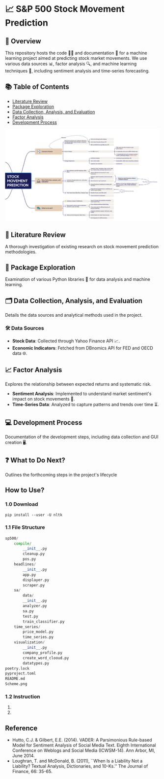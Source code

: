 # 📈 S&P 500 Stock Movement Prediction

## 🌟 Overview
This repository hosts the code 🧑‍💻 and documentation 📄 for a machine learning project aimed at predicting stock market movements. We use various data sources 📊, factor analysis 🔍, and machine learning techniques 🤖, including sentiment analysis and time-series forecasting.

## 📚 Table of Contents
- [Literature Review](#literature-review)
- [Package Exploration](#package-exploration)
- [Data Collection, Analysis, and Evaluation](#data-collection-analysis-and-evaluation)
- [Factor Analysis](#factor-analysis)
- [Development Process](#development-process)

![Project Scheme](Scheme.png)

## 📖 Literature Review
A thorough investigation of existing research on stock movement prediction methodologies.

## 🔎 Package Exploration
Examination of various Python libraries 🐍 for data analysis and machine learning.

## 🗂️ Data Collection, Analysis, and Evaluation
Details the data sources and analytical methods used in the project.

### 🛠️ Data Sources
- **Stock Data**: Collected through Yahoo Finance API 📈.
- **Economic Indicators**: Fetched from DBnomics API for FED and OECD data 🌐.

## 📈 Factor Analysis
Explores the relationship between expected returns and systematic risk.
- **Sentiment Analysis**: Implemented to understand market sentiment's impact on stock movements 💬.
- **Time-Series Data**: Analyzed to capture patterns and trends over time ⏳.

## 💻 Development Process
Documentation of the development steps, including data collection and GUI creation 🖥️.

## ❓ What to Do Next?
Outlines the forthcoming steps in the project's lifecycle

## How to Use?
### 1.0 Download

```shell
pip install --user -U nltk
```

### 1.1 File Structure
```python
sp500/
    compile/
        __init__.py
        cleanup.py
        pos.py
    headlines/
        __init__.py
        app.py
        displayer.py
        scraper.py
    sa/
        data/
        __init__.py
        analyzer.py
        sa.py
        test.py
        train_classifier.py
    time_series/
        price_model.py
        time_series.py
    visualization/
        __init__.py
        company_profile.py
        create_word_clooud.py
        datatypes.py
poetry.lock
pyproject.toml
README.md
Scheme.png


```
### 1.2 Instruction
1. 
2. 


## Reference
- Hutto, C.J. & Gilbert, E.E. (2014). VADER: A Parsimonious Rule-based Model for Sentiment Analysis of Social Media Text. Eighth International Conference on Weblogs and Social Media (ICWSM-14). Ann Arbor, MI, June 2014.
- Loughran, T. and McDonald, B. (2011), ``When Is a Liability Not a Liability? Textual Analysis, Dictionaries, and 10-Ks.'' The Journal of Finance, 66: 35-65.

